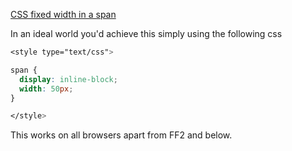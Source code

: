 [CSS fixed width in a span](http://stackoverflow.com/questions/257505/css-fixed-width-in-a-span)

In an ideal world you'd achieve this simply using the following css

```css
<style type="text/css">

span {
  display: inline-block;
  width: 50px;
}

</style>
```

This works on all browsers apart from FF2 and below.